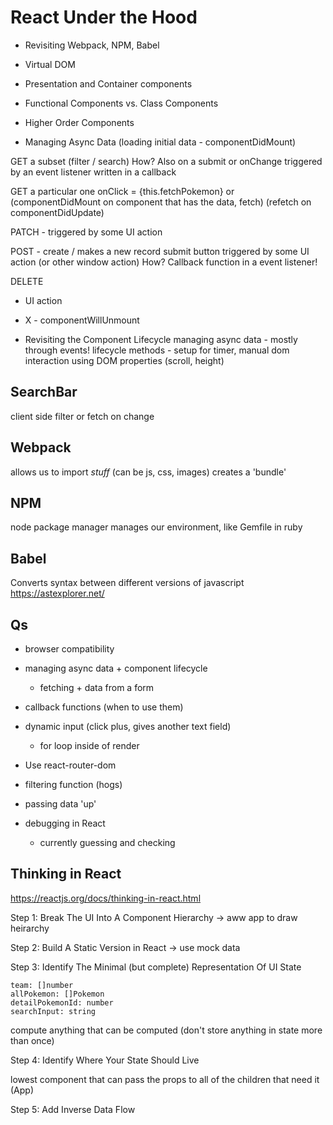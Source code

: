 # React Under the Hood

- Revisiting Webpack, NPM, Babel

- Virtual DOM
- Presentation and Container components
- Functional Components vs. Class Components

- Higher Order Components

- Managing Async Data
(loading initial data - componentDidMount)

GET a subset (filter / search)
How?
Also on a submit or onChange
triggered by an event listener
written in a callback

GET a particular one
onClick = {this.fetchPokemon}
or
(componentDidMount on component that has the data, fetch)
(refetch on componentDidUpdate)

PATCH - triggered by some UI action

POST - create / makes a new record
submit button
triggered by some UI action (or other window action)
How?
Callback function in a event listener!

DELETE
- UI action
- X - componentWillUnmount

- Revisiting the Component Lifecycle
managing async data - mostly through events!
lifecycle methods - setup for timer, manual dom interaction
using DOM properties (scroll, height)


## SearchBar

client side filter
or
fetch on change

## Webpack

allows us to import _stuff_ (can be js, css, images)
creates a 'bundle'

## NPM
node package manager
manages our environment, like Gemfile in ruby

## Babel

Converts syntax between different versions of javascript
https://astexplorer.net/




## Qs

- browser compatibility


- managing async data + component lifecycle
  - fetching + data from a form
- callback functions (when to use them)
- dynamic input (click plus, gives another text field)
  -  for loop inside of render
- Use react-router-dom
- filtering function (hogs)
- passing data 'up'
- debugging in React
  - currently guessing and checking

## Thinking in React

https://reactjs.org/docs/thinking-in-react.html

Step 1: Break The UI Into A Component Hierarchy
  -> aww app to draw heirarchy

Step 2: Build A Static Version in React
  -> use mock data

Step 3: Identify The Minimal (but complete) Representation Of UI State

```
team: []number
allPokemon: []Pokemon
detailPokemonId: number
searchInput: string
```
compute anything that can be computed (don't store anything in state more than once)


Step 4: Identify Where Your State Should Live

lowest component that can pass the props to all of the children that need it
(App)


Step 5: Add Inverse Data Flow
